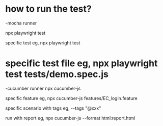 how to run the test?
===================================================================
-mocha runner

npx playwright test

specific test eg, npx playwright test

specific test file eg, npx playwright test tests/demo.spec.js
====================================================================
-cucumber runner
npx cucumber-js 

specific feature eg, npx cucumber-js features/EC_login.feature

specific scenario with tags eg, --tags "@xxx"

run with report  eg, npx cucumber-js --format html:report.html

